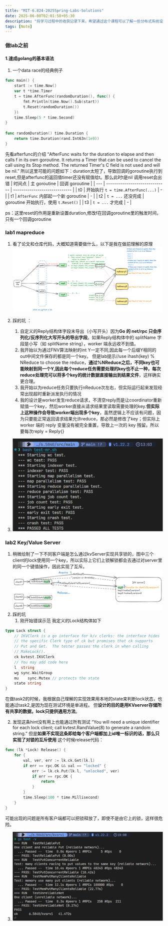 ```yaml
---
title: "MIT-6.824-2025Spring-Labs-Solutions"
date: 2025-06-08T02:01:58+05:30
description: "将学习过程中的收获记录下来，希望通过这个课程可以了解一些分布式系统设计的内容。"
tags: [Note]
---
```

### 做lab之前
#### 1.速成golang的基本语法
1. 一个data race的经典例子
```go
func main() {
	start := time.Now()
	var t *time.Timer
	t = time.AfterFunc(randomDuration(), func() {
		fmt.Println(time.Now().Sub(start))
		t.Reset(randomDuration())
	})
	time.Sleep(5 * time.Second)
}

func randomDuration() time.Duration {
	return time.Duration(rand.Int63n(1e9))
}
```
先看afterfunc的介绍 
“AfterFunc waits for the duration to elapse and then calls f in its own goroutine. It returns a Timer that can be used to cancel the call using its Stop method. The returned Timer's C field is not used and will be nil.”
所以这里可能的问题如下：duration太短了，导致回调的goroutine执行到reset,但是afterfunc的返回值timer还没有赋值给t。那么此时t是nil 调用reset会出错 
| 时间点 | 主 goroutine                    | 回调 goroutine                  |
| --- | ------------------------------ | ----------------------------- |
| t0  | 开始执行 `t = time.AfterFunc(...)` | -                             |
| t1  | `AfterFunc` 内部起一个新 goroutine   | -                             |
| t2  | `t = ...` 还没完成                 | goroutine 开始执行，使用 `t.Reset()` |
| t3  | `t = ...` 才完成                  | -                             |

ps：这里reset的作用是重新设置duration,修改f在回调goroutine里的触发时间，只有一个回调goroutine

### lab1 mapreduce
1. 看了论文和仓库代码，大概知道需要做什么，以下是我在做前理解的原理
![alt text](/assets/Untitled-2025-06-12-2031.png)
2. 踩的坑 ：
	1. 自定义的Reply结构体字段未导出（小写开头）因为**Go 的 net/rpc 只会序列化/反序列化大写开头的导出字段**。如果Reply结构体中的 splitName 字段是小写（如 splitName string），worker 端永远收不到值。
	2. 我开始以为通过FNV算法映射的int Y一定不同,因此每一个后缀Y相同的out中间文件保存的都是同一个key。
	但是lab提示//use ihash(key) % NReduce to choose the reduce，**通过%NReduce之后，不同key也可能映射到同一个Y,因此每个reduce任务需要处理的key也不止一种，每次reduce处理完可以将多个key的统计数据直接输出到结果文件**，这样确实更合理。
	3. 我开始以为reduce任务只要执行nReduce次左右，但实际运行起来发现经常出现超时重新派发执行的情况
	4. 我的设计是worker发生reduce请求，不清空reply而是让coordinator重新赋值一个key，然后worker直接从请求结果里读取需要处理的key.**但实际上这种操作会导致worker端出现多个key**，虽然逻辑上不应该有问题，因为只要能正常返回请求结果允许reduce，那必然是修改了key；但实际上 worker 端的 reply 变量没有被完全重置，导致上一次的 key 残留。所以要每次reply = Reply{}

3. ![alt text](/assets/0701.png)

### lab2 Key/Value Server
1. 稍微绘制了一下不同客户端是怎么通过kvServer实现共享锁的，图中三个client的lock使用同一个key，所以实际上它们上锁解锁都会去通过对server里的同一个键值操作，因此实现了互斥。
![alt text](/assets/0701(1).png)
2. 踩的坑 
   1.  刚开始错误示范 我定义的Lock结构体如下
```go
type Lock struct {
    // IKVClerk is a go interface for k/v clerks: the interface hides
    // the specific Clerk type of ck but promises that ck supports
    // Put and Get.  The tester passes the clerk in when calling
    // MakeLock().
    ck kvtest.IKVClerk
    // You may add code here
    l  string
    wg sync.WaitGroup
    mu    sync.Mutex // protects the state
    state string
}
```
在做task2的时候，我根据自己理解的实现效果用本地的state来判断lock状态，也能通过task2,是因为现在测试环境是单进程。
但**设计的目的是用KVserver存储所有共享的数据，lock只提供通用方法**。

   2. 发现这条hint没有用上也能通过所有测试
“You will need a unique identifier for each lock client; call kvtest.RandValue(8) to generate a random string.”
但是**如果不实现这条即给每个客户端都加上id唯一标识的话，那么只实现了对锁的互斥使用** 
这个时候release代码：
```go
func (lk *Lock) Release() {
    for {
        val, ver, err := lk.ck.Get(lk.l)
        if err == rpc.OK && val == "locked" {
            err := lk.ck.Put(lk.l, "unlocked", ver)
            if err == rpc.OK {
                return
            }
        }
        time.Sleep(100 * time.Millisecond)
    }
}
```
可能出现的问题是所有客户端都可以把锁释放了，即使不是由它上的锁，这样很危险。

3. ![alt text](/assets/0701(2).png)



